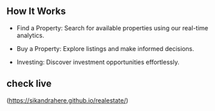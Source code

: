 ## How It Works
- Find a Property: Search for available properties using our real-time analytics.

- Buy a Property: Explore listings and make informed decisions.

- Investing: Discover investment opportunities effortlessly.

## check live
(https://sikandrahere.github.io/realestate/)

